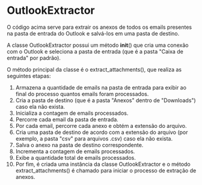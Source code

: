 # OutlookExtractor

O código acima serve para extrair os anexos de todos os emails presentes na pasta de entrada do Outlook e salvá-los em uma pasta de destino.

A classe OutlookExtractor possui um método __init__() que cria uma conexão com o Outlook e seleciona a pasta de entrada (que é a pasta "Caixa de entrada" por padrão).

O método principal da classe é o extract_attachments(), que realiza as seguintes etapas:

1. Armazena a quantidade de emails na pasta de entrada para exibir ao final do processo quantos emails foram processados.
2. Cria a pasta de destino (que é a pasta "Anexos" dentro de "Downloads") caso ela não exista.
3. Inicializa a contagem de emails processados.
4. Percorre cada email da pasta de entrada.
5. Por cada email, percorre cada anexo e obtém a extensão do arquivo.
6. Cria uma pasta de destino de acordo com a extensão do arquivo (por exemplo, a pasta "csv" para arquivos .csv) caso ela não exista.
7. Salva o anexo na pasta de destino correspondente.
8. Incrementa a contagem de emails processados.
9. Exibe a quantidade total de emails processados.
10. Por fim, é criada uma instância da classe OutlookExtractor e o método extract_attachments() é chamado para iniciar o processo de extração de anexos.
